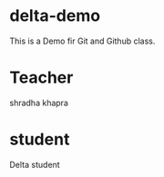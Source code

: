 # delta-demo
This is a Demo fir Git and Github class.

# Teacher
shradha khapra

# student
Delta student
